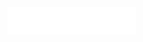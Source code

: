 <img src="https://github.com/MikLomonosov/MikLomonosov/blob/main/Content/header.svg" size="50%" rotate="180"/>


